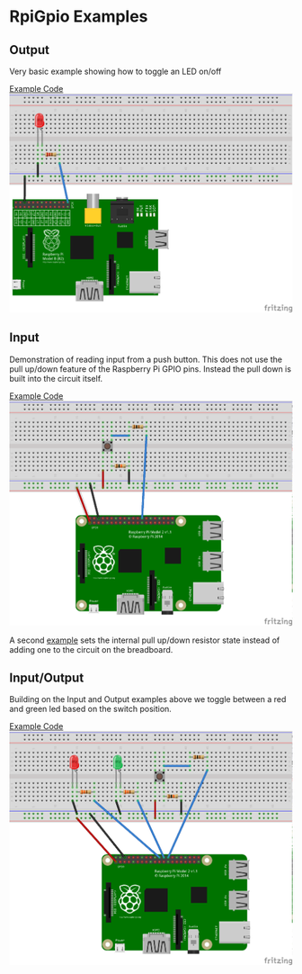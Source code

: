# RpiGpio Examples

## Output
Very basic example showing how to toggle an LED on/off

[Example Code](./output.go)
![Output Breadboard](./output_bb.png)

## Input
Demonstration of reading input from a push button.  This does not use the pull up/down feature of the Raspberry Pi GPIO pins.  Instead the pull down is built into the circuit itself.

[Example Code](./input.go)
![Input Breadboard](./input_bb.png)

A second [example](./input2.go) sets the internal pull up/down resistor state instead of adding one
to the circuit on the breadboard.

## Input/Output
Building on the Input and Output examples above we toggle between a red and green led based on the switch position.

[Example Code](./input_output.go)
![I/O Breadboard](./input_output_bb.png)
